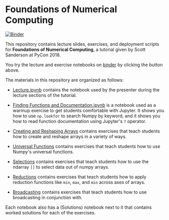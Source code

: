 # Foundations of Numerical Computing

[![Binder](https://mybinder.org/badge.svg)](https://mybinder.org/v2/gh/ssanderson/foundations-of-numerical-computing/master)

This repository contains lecture slides, exercises, and deployment scripts for
**Foundations of Numerical Computing**, a tutorial given by Scott Sanderson at
PyCon 2018.

You try the lecture and exercise notebooks on [binder](https://mybinder.org/)
by clicking the button above.

The materials in this repository are organized as follows:

- [Lecture.ipynb](https://github.com/ssanderson/foundations-of-numerical-computing/blob/master/ansible/files/materials/0-Lecture.ipynb)
  contains the notebook used by the presenter during the lecture sections of
  the tutorial.

- [Finding Functions and
  Documentation.ipynb](https://github.com/ssanderson/foundations-of-numerical-computing/blob/master/ansible/files/materials/1-Finding%20Functions%20and%20Documentation%20in%20Jupyter.ipynb)
  is a notebook used as a warmup exercise to get students comfortable with
  Jupyter. It shows you how to use `np.lookfor` to search Numpy by keyword, and
  it shows you how to read function documentation using Jupyter's `?` operator.

- [Creating and Reshaping
  Arrays](https://github.com/ssanderson/foundations-of-numerical-computing/blob/master/ansible/files/materials/2-Creating%20and%20Reshaping%20Arrays.ipynb)
  contains exercises that teach students how to create and reshape arrays in a variety of ways.

- [Universal Functions](https://github.com/ssanderson/foundations-of-numerical-computing/blob/master/ansible/files/materials/3-Universal%20Functions.ipynb)
  contains exercises that teach students how to use Numpy's universal functions.

- [Selections](https://github.com/ssanderson/foundations-of-numerical-computing/blob/master/ansible/files/materials/4-Selections.ipynb)
  contains exercises that teach students how to use the ndarray `[]` to select
  data out of numpy arrays.

- [Reductions](https://github.com/ssanderson/foundations-of-numerical-computing/blob/master/ansible/files/materials/5-Reductions.ipynb)
  contains exercises that teach students how to apply reduction functions like
  `min`, `max`, and `min` across axes of arrays.

- [Broadcasting](https://github.com/ssanderson/foundations-of-numerical-computing/blob/master/ansible/files/materials/6-Broadcasting.ipynb)
  contains exercises that teach students how to use broadcasting in conjunction
  with.

Each notebook also has a (Solutions) notebook next to it that contains worked solutions for each of the exercises.
